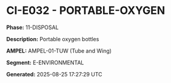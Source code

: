 # CI-E032 - PORTABLE-OXYGEN

**Phase:** 11-DISPOSAL

**Description:** Portable oxygen bottles

**AMPEL:** AMPEL-01-TUW (Tube and Wing)

**Segment:** E-ENVIRONMENTAL

**Generated:** 2025-08-25 17:27:29 UTC
